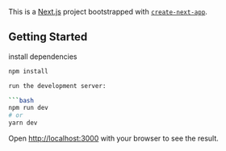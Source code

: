 This is a [Next.js](https://nextjs.org/) project bootstrapped with [`create-next-app`](https://github.com/vercel/next.js/tree/canary/packages/create-next-app).

## Getting Started


install dependencies

```bash
npm install

run the development server:

```bash
npm run dev
# or
yarn dev
```

Open [http://localhost:3000](http://localhost:3000) with your browser to see the result.




